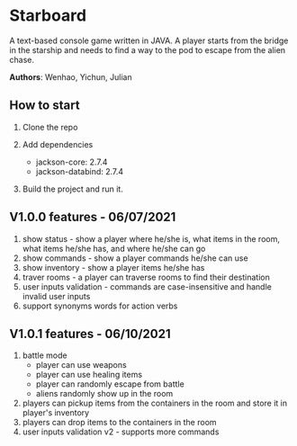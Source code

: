 # Starboard
A text-based console game written in JAVA. A player starts from the bridge in the starship and needs to find a way to the pod to escape from the alien chase.   

**Authors**: Wenhao, Yichun, Julian

## How to start
1. Clone the repo
2. Add dependencies
    - jackson-core: 2.7.4
    - jackson-databind: 2.7.4
    
3. Build the project and run it.

## V1.0.0 features - 06/07/2021
1. show status - show a player where he/she is, what items in the room, what items he/she has, and where he/she can go
2. show commands - show a player commands he/she can use
3. show inventory - show a player items he/she has
4. traver rooms - a player can traverse rooms to find their destination
5. user inputs validation - commands are case-insensitive and handle invalid user inputs
6. support synonyms words for action verbs

## V1.0.1 features - 06/10/2021     
1. battle mode
   - player can use weapons
   - player can use healing items
   - player can randomly escape from battle
   - aliens randomly show up in the room
2. players can pickup items from the containers in the room and store it in player's inventory
3. players can drop items to the containers in the room
4. user inputs validation v2 - supports more commands

